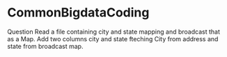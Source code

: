 # CommonBigdataCoding
Question
Read a file containing city and state mapping and broadcast that as a Map.
Add two columns city and state fteching City from address and state from broadcast map.
